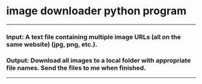 # image downloader python program
---
### Input: A text file containing multiple image URLs (all on the same website) (jpg, png, etc.).
### Output: Download all images to a local folder with appropriate file names. Send the files to me when finished.
---
